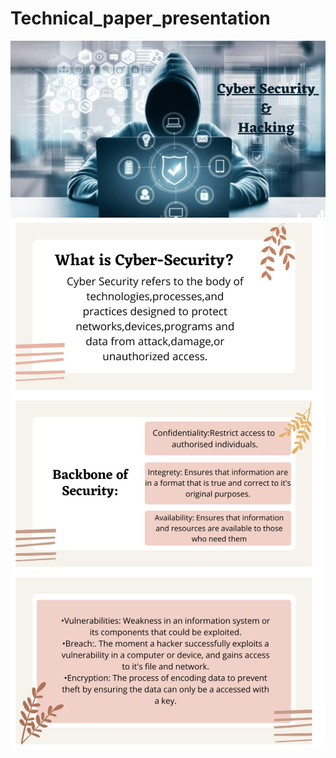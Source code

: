# Technical_paper_presentation 


<img align="middle" alt="img" width="650px" src="1.png" />
<br/>
<img align="middle" alt="img" width="650px" src="2.png" />
<br/>
<img align="middle" alt="img" width="650px" src="3.png" />
<br/>
<img align="middle" alt="img" width="650px" src="4.png" />
<br/>
